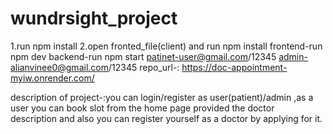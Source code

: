 # wundrsight_project
1.run npm install
2.open fronted_file(client) and run npm install
frontend-run npm dev
backend-run npm start
patinet-user@gmail.com/12345
admin-alianvinee0@gmail.com/12345
repo_url-: https://doc-appointment-myiw.onrender.com/

description of project-:you can login/register as user(patient)/admin ,as a user you can book slot from the home page provided the doctor         
                        description and also you can register yourself as a doctor by applying for it.



